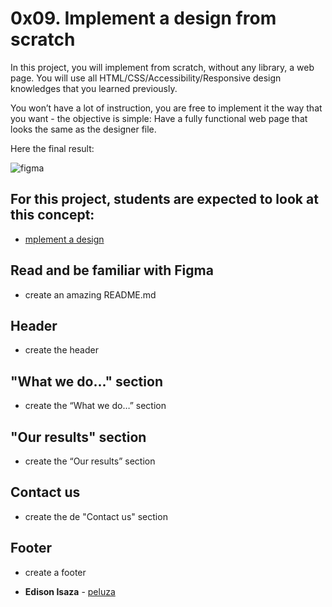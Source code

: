 # 0x09. Implement a design from scratch

In this project, you will implement from scratch, without any library, a web page. You will use all HTML/CSS/Accessibility/Responsive design knowledges that you learned previously.

You won’t have a lot of instruction, you are free to implement it the way that you want - the objective is simple: Have a fully functional web page that looks the same as the designer file.

Here the final result:

![figma](https://user-images.githubusercontent.com/53787841/105736385-ba978e80-5f02-11eb-93cc-084ec4a8dddf.jpg)

## For this project, students are expected to look at this concept:

- [mplement a design](https://intranet.hbtn.io/concepts/220)

## Read and be familiar with Figma

- create an amazing README.md

## Header

- create the header

## "What we do..." section

- create the “What we do…” section

## "Our results" section

- create the “Our results” section

## Contact us

- create the de "Contact us" section

## Footer

- create a footer

- **Edison Isaza** - [peluza](https://github.com/peluza)
